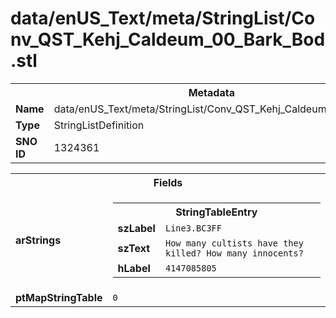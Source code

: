 <h1>data/enUS_Text/meta/StringList/Conv_QST_Kehj_Caldeum_00_Bark_Bod.stl</h1><table><tr><th colspan="100%">Metadata</th></tr><tr><td><b>Name</b></td><td>data/enUS_Text/meta/StringList/Conv_QST_Kehj_Caldeum_00_Bark_Bod.stl</td></tr><tr><td><b>Type</b></td><td>StringListDefinition</td></tr><tr><td><b>SNO ID</b></td><td>1324361</td></tr></table>

<table><tr><th colspan="100%">Fields</th></tr><tr><td><b>arStrings</b></td><td><table><tr><th colspan="100%">StringTableEntry</th></tr><tr><td><b>szLabel</b></td><td><code>Line3.BC3FF</code></td></tr><tr><td><b>szText</b></td><td><code>How many cultists have they killed? How many innocents?</code></td></tr><tr><td><b>hLabel</b></td><td><code>4147085805</code></td></tr></table>


</td></tr><tr><td><b>ptMapStringTable</b></td><td><code>0</code></td></tr></table>

